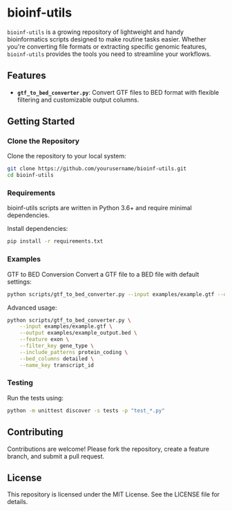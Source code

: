 # bioinf-utils

`bioinf-utils` is a growing repository of lightweight and handy bioinformatics scripts designed to make routine tasks easier. Whether you're converting file formats or extracting specific genomic features, `bioinf-utils` provides the tools you need to streamline your workflows.

## Features
- **`gtf_to_bed_converter.py`**: Convert GTF files to BED format with flexible filtering and customizable output columns.

## Getting Started

### Clone the Repository
Clone the repository to your local system:
```bash
git clone https://github.com/yourusername/bioinf-utils.git
cd bioinf-utils
```

### Requirements 
bioinf-utils scripts are written in Python 3.6+ and require minimal dependencies.

Install dependencies:
```bash
pip install -r requirements.txt
```

### Examples
GTF to BED Conversion
Convert a GTF file to a BED file with default settings:
```bash
python scripts/gtf_to_bed_converter.py --input examples/example.gtf --output examples/example_output.bed --feature gene
```  

Advanced usage:
```bash
python scripts/gtf_to_bed_converter.py \
    --input examples/example.gtf \
    --output examples/example_output.bed \
    --feature exon \
    --filter_key gene_type \
    --include_patterns protein_coding \
    --bed_columns detailed \
    --name_key transcript_id

```

### Testing
Run the tests using:
```bash
python -m unittest discover -s tests -p "test_*.py"
```


## Contributing
Contributions are welcome! Please fork the repository, create a feature branch, and submit a pull request.

## License
This repository is licensed under the MIT License. See the LICENSE file for details.